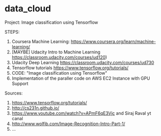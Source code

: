 # data_cloud
Project: Image classification using Tensorflow

STEPS:
1. Coursera Machine Learning: https://www.coursera.org/learn/machine-learning/
2. [MAYBE] Udacity Intro to Machine Learning https://classroom.udacity.com/courses/ud120)
3. Udacity Deep Learning https://classroom.udacity.com/courses/ud730
4. Tensorflow tutorials https://www.tensorflow.org/tutorials/
5. CODE: "Image classification using Tensorflow"
6. Implementation of the paraller code on AWS EC2 Instance with GPU Support





Sources:
1. https://www.tensorflow.org/tutorials/
2. http://cs231n.github.io/
3. https://www.youtube.com/watch?v=APmF6qE3Vjc and Siraj Raval yt canal
4. http://www.wolfib.com/Image-Recognition-Intro-Part-1/
5. ...
